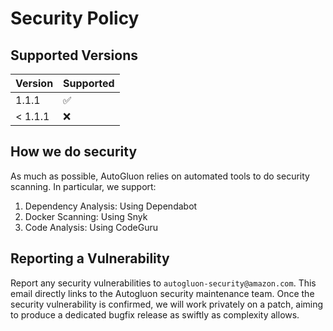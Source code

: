 # Security Policy

## Supported Versions

| Version       | Supported          |
| ------------- | ------------------ |
| 1.1.1         | :white_check_mark: |
| < 1.1.1       | :x:                |

## How we do security


As much as possible, AutoGluon relies on automated tools to do security scanning. In particular, we support:

1. Dependency Analysis: Using Dependabot
2. Docker Scanning: Using Snyk
3. Code Analysis: Using CodeGuru


## Reporting a Vulnerability

Report any security vulnerabilities to `autogluon-security@amazon.com`. This email directly links to the Autogluon security maintenance team. Once the security vulnerability is confirmed, we will work privately on a patch, aiming to produce a dedicated bugfix release as swiftly as complexity allows.
